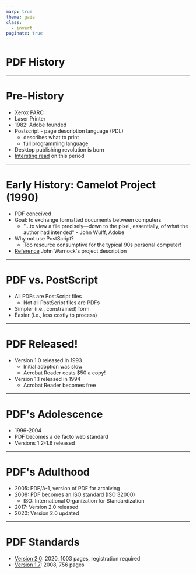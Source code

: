 ```yaml
---
marp: true
theme: gaia
class:
  - invert
paginate: true
---
```

<!-- _class: lead -->
# PDF History

---
# Pre-History
* Xerox PARC
* Laser Printer
* 1982: Adobe founded 
* Postscript - page description language (PDL)
    * describes what to print
    * full programming language
* Desktop publishing revolution is born
* [Intersting read](https://computerhistory.org/blog/postscript-a-digital-printing-press/) on this period
---
# Early History: Camelot Project (1990)
* PDF conceived
* Goal: to exchange formatted documents between computers
   * "...to view a file precisely—down to the pixel, essentially, of what the author had intended" - John Wulff, Adobe
* Why not use PostScript?
   * Too resource consumptive for the typical 90s personal computer!
* [Reference](https://www.pdfa.org/norm-refs/warnock_camelot.pdf) John Warnock's project description

---
# PDF vs. PostScript
* All PDFs are PostScript files
   * Not all PostScript files are PDFs
* Simpler (i.e., constrained) form
* Easier (i.e., less costly to process)
---
# PDF Released!
* Version 1.0 released in 1993
  * Initial adoption was slow
  * Acrobat Reader costs $50 a copy!
* Version 1.1 released in 1994 
  * Acrobat Reader becomes free
---
# PDF's Adolescence
* 1996-2004 
* PDF becomes a de facto web standard
* Versions 1.2-1.6 released
---
# PDF's Adulthood
* 2005: PDF/A-1, version of PDF for archiving
* 2008: PDF becomes an ISO standard (ISO 32000)
   * ISO: International Organization for Standardization
* 2017: Version 2.0 released
* 2020: Version 2.0 updated
---
# PDF Standards
* [Version 2.0](https://pdfa.org/sponsored-standards/): 2020, 1003 pages, registration required
* [Version 1.7](https://opensource.adobe.com/dc-acrobat-sdk-docs/pdfstandards/PDF32000_2008.pdf): 2008, 756 pages
  
